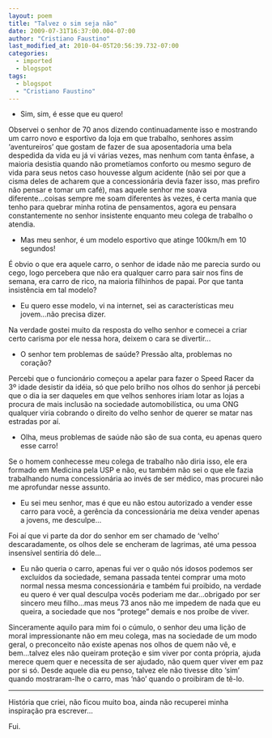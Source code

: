 ```yaml
---
layout: poem
title: "Talvez o sim seja não"
date: 2009-07-31T16:37:00.004-07:00
author: "Cristiano Faustino"
last_modified_at: 2010-04-05T20:56:39.732-07:00
categories:
  - imported
  - blogspot
tags:
  - blogspot
  - "Cristiano Faustino"
---
```


- Sim, sim, é esse que eu quero!

Observei o senhor de 70 anos dizendo continuadamente isso e mostrando um carro novo e esportivo da loja em que trabalho, senhores assim ‘aventureiros’ que gostam de fazer de sua aposentadoria uma bela despedida da vida eu já vi várias vezes, mas nenhum com tanta ênfase, a maioria desistia quando não prometíamos conforto ou mesmo seguro de vida para seus netos caso houvesse algum acidente (não sei por que a cisma deles de acharem que a concessionária devia fazer isso, mas prefiro não pensar e tomar um café), mas aquele senhor me soava diferente...coisas sempre me soam diferentes às vezes, é certa mania que tenho para quebrar minha rotina de pensamentos, agora eu pensara constantemente no senhor insistente enquanto meu colega de trabalho o atendia.

- Mas meu senhor, é um modelo esportivo que atinge 100km/h em 10 segundos!

É obvio o que era aquele carro, o senhor de idade não me parecia surdo ou cego, logo percebera que não era qualquer carro para sair nos fins de semana, era carro de rico, na maioria filhinhos de papai. Por que tanta insistência em tal modelo?

- Eu quero esse modelo, vi na internet, sei as características meu jovem...não precisa dizer.

Na verdade gostei muito da resposta do velho senhor e comecei a criar certo carisma por ele nessa hora, deixem o cara se divertir...

- O senhor tem problemas de saúde? Pressão alta, problemas no coração?

Percebi que o funcionário começou a apelar para fazer o Speed Racer da 3º idade desistir da idéia, só que pelo brilho nos olhos do senhor já percebi que o dia ia ser daqueles em que velhos senhores iriam lotar as lojas a procura de mais inclusão na sociedade automobilística, ou uma ONG qualquer viria cobrando o direito do velho senhor de querer se matar nas estradas por aí.

- Olha, meus problemas de saúde não são de sua conta, eu apenas quero esse carro!

Se o homem conhecesse meu colega de trabalho não diria isso, ele era formado em Medicina pela USP e não, eu também não sei o que ele fazia trabalhando numa concessionária ao invés de ser médico, mas procurei não me aprofundar nesse assunto.

- Eu sei meu senhor, mas é que eu não estou autorizado a vender esse carro para você, a gerência da concessionária me deixa vender apenas a jovens, me desculpe...

Foi aí que vi parte da dor do senhor em ser chamado de ‘velho’ descaradamente, os olhos dele se encheram de lagrimas, até uma pessoa insensível sentiria dó dele...

- Eu não queria o carro, apenas fui ver o quão nós idosos podemos ser excluídos da sociedade, semana passada tentei comprar uma moto normal nessa mesma concessionária e também fui proibido, na verdade eu quero é ver qual desculpa vocês poderiam me dar...obrigado por ser sincero meu filho...mas meus 73 anos não me impedem de nada que eu queira, a sociedade que nos “protege” demais e nos proíbe de viver.

Sinceramente aquilo para mim foi o cúmulo, o senhor deu uma lição de moral impressionante não em meu colega, mas na sociedade de um modo geral, o preconceito não existe apenas nos olhos de quem não vê, e bem...talvez eles não queiram proteção e sim viver por conta própria, ajuda merece quem quer e necessita de ser ajudado, não quem quer viver em paz por si só. Desde aquele dia eu penso, talvez ele não tivesse dito ‘sim’ quando mostraram-lhe o carro, mas ‘não’ quando o proibiram de tê-lo.

-----

História que criei, não ficou muito boa, ainda não recuperei minha inspiração pra escrever...

Fui.